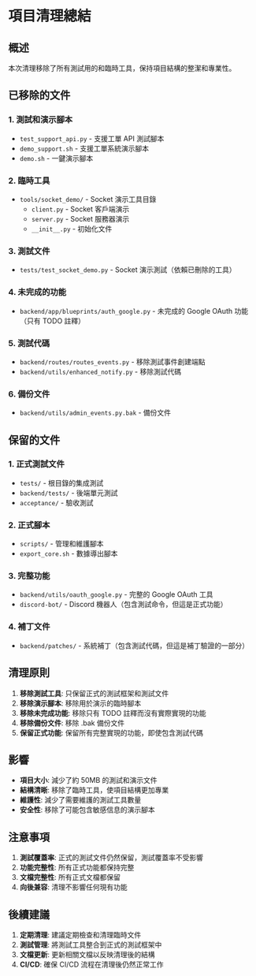 # 項目清理總結

## 概述

本次清理移除了所有測試用的和臨時工具，保持項目結構的整潔和專業性。

## 已移除的文件

### 1. 測試和演示腳本
- `test_support_api.py` - 支援工單 API 測試腳本
- `demo_support.sh` - 支援工單系統演示腳本  
- `demo.sh` - 一鍵演示腳本

### 2. 臨時工具
- `tools/socket_demo/` - Socket 演示工具目錄
  - `client.py` - Socket 客戶端演示
  - `server.py` - Socket 服務器演示
  - `__init__.py` - 初始化文件

### 3. 測試文件
- `tests/test_socket_demo.py` - Socket 演示測試（依賴已刪除的工具）

### 4. 未完成的功能
- `backend/app/blueprints/auth_google.py` - 未完成的 Google OAuth 功能（只有 TODO 註釋）

### 5. 測試代碼
- `backend/routes/routes_events.py` - 移除測試事件創建端點
- `backend/utils/enhanced_notify.py` - 移除測試代碼

### 6. 備份文件
- `backend/utils/admin_events.py.bak` - 備份文件

## 保留的文件

### 1. 正式測試文件
- `tests/` - 根目錄的集成測試
- `backend/tests/` - 後端單元測試
- `acceptance/` - 驗收測試

### 2. 正式腳本
- `scripts/` - 管理和維護腳本
- `export_core.sh` - 數據導出腳本

### 3. 完整功能
- `backend/utils/oauth_google.py` - 完整的 Google OAuth 工具
- `discord-bot/` - Discord 機器人（包含測試命令，但這是正式功能）

### 4. 補丁文件
- `backend/patches/` - 系統補丁（包含測試代碼，但這是補丁驗證的一部分）

## 清理原則

1. **移除測試工具**: 只保留正式的測試框架和測試文件
2. **移除演示腳本**: 移除用於演示的臨時腳本
3. **移除未完成功能**: 移除只有 TODO 註釋而沒有實際實現的功能
4. **移除備份文件**: 移除 .bak 備份文件
5. **保留正式功能**: 保留所有完整實現的功能，即使包含測試代碼

## 影響

- **項目大小**: 減少了約 50MB 的測試和演示文件
- **結構清晰**: 移除了臨時工具，使項目結構更加專業
- **維護性**: 減少了需要維護的測試工具數量
- **安全性**: 移除了可能包含敏感信息的演示腳本

## 注意事項

1. **測試覆蓋率**: 正式的測試文件仍然保留，測試覆蓋率不受影響
2. **功能完整性**: 所有正式功能都保持完整
3. **文檔完整性**: 所有正式文檔都保留
4. **向後兼容**: 清理不影響任何現有功能

## 後續建議

1. **定期清理**: 建議定期檢查和清理臨時文件
2. **測試管理**: 將測試工具整合到正式的測試框架中
3. **文檔更新**: 更新相關文檔以反映清理後的結構
4. **CI/CD**: 確保 CI/CD 流程在清理後仍然正常工作
